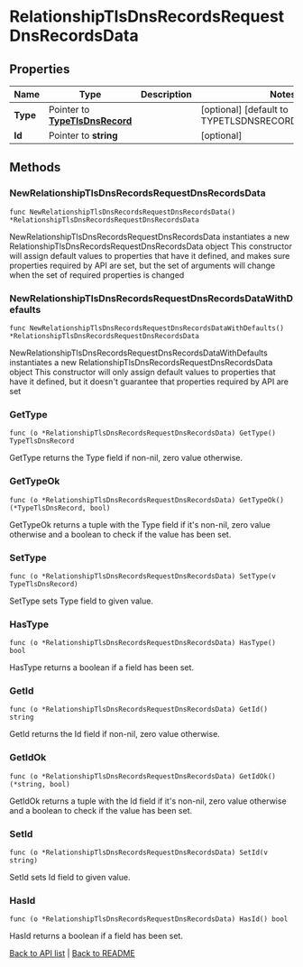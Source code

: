 # RelationshipTlsDnsRecordsRequestDnsRecordsData

## Properties

Name | Type | Description | Notes
------------ | ------------- | ------------- | -------------
**Type** | Pointer to [**TypeTlsDnsRecord**](TypeTlsDnsRecord.md) |  | [optional] [default to TYPETLSDNSRECORD_DNS_RECORD]
**Id** | Pointer to **string** |  | [optional] 

## Methods

### NewRelationshipTlsDnsRecordsRequestDnsRecordsData

`func NewRelationshipTlsDnsRecordsRequestDnsRecordsData() *RelationshipTlsDnsRecordsRequestDnsRecordsData`

NewRelationshipTlsDnsRecordsRequestDnsRecordsData instantiates a new RelationshipTlsDnsRecordsRequestDnsRecordsData object
This constructor will assign default values to properties that have it defined,
and makes sure properties required by API are set, but the set of arguments
will change when the set of required properties is changed

### NewRelationshipTlsDnsRecordsRequestDnsRecordsDataWithDefaults

`func NewRelationshipTlsDnsRecordsRequestDnsRecordsDataWithDefaults() *RelationshipTlsDnsRecordsRequestDnsRecordsData`

NewRelationshipTlsDnsRecordsRequestDnsRecordsDataWithDefaults instantiates a new RelationshipTlsDnsRecordsRequestDnsRecordsData object
This constructor will only assign default values to properties that have it defined,
but it doesn't guarantee that properties required by API are set

### GetType

`func (o *RelationshipTlsDnsRecordsRequestDnsRecordsData) GetType() TypeTlsDnsRecord`

GetType returns the Type field if non-nil, zero value otherwise.

### GetTypeOk

`func (o *RelationshipTlsDnsRecordsRequestDnsRecordsData) GetTypeOk() (*TypeTlsDnsRecord, bool)`

GetTypeOk returns a tuple with the Type field if it's non-nil, zero value otherwise
and a boolean to check if the value has been set.

### SetType

`func (o *RelationshipTlsDnsRecordsRequestDnsRecordsData) SetType(v TypeTlsDnsRecord)`

SetType sets Type field to given value.

### HasType

`func (o *RelationshipTlsDnsRecordsRequestDnsRecordsData) HasType() bool`

HasType returns a boolean if a field has been set.

### GetId

`func (o *RelationshipTlsDnsRecordsRequestDnsRecordsData) GetId() string`

GetId returns the Id field if non-nil, zero value otherwise.

### GetIdOk

`func (o *RelationshipTlsDnsRecordsRequestDnsRecordsData) GetIdOk() (*string, bool)`

GetIdOk returns a tuple with the Id field if it's non-nil, zero value otherwise
and a boolean to check if the value has been set.

### SetId

`func (o *RelationshipTlsDnsRecordsRequestDnsRecordsData) SetId(v string)`

SetId sets Id field to given value.

### HasId

`func (o *RelationshipTlsDnsRecordsRequestDnsRecordsData) HasId() bool`

HasId returns a boolean if a field has been set.


[Back to API list](../README.md#documentation-for-api-endpoints) | [Back to README](../README.md)


